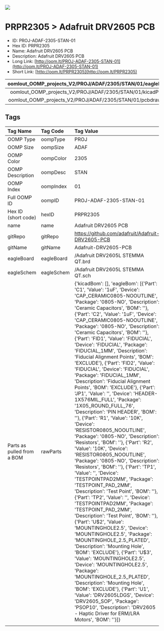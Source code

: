 


  
![][im]
# PRPR2305 > Adafruit DRV2605 PCB

- ID: PROJ-ADAF-2305-STAN-01
- Hex ID: PRPR2305
- Name: Adafruit DRV2605 PCB
- Description: Adafruit DRV2605 PCB
- Long Link: [http://oom.lt/PROJ-ADAF-2305-STAN-01](http://oom.lt/PROJ-ADAF-2305-STAN-01)
- Short Link: [http://oom.lt/PRPR2305](http://oom.lt/PRPR2305)
  

|oomlout_OOMP_projects_V2/PROJ/ADAF/2305/STAN/01/eagleImage.png|oomlout_OOMP_projects_V2/PROJ/ADAF/2305/STAN/01/eagleSchemImage.png|oomlout_OOMP_projects_V2/PROJ/ADAF/2305/STAN/01/kicadPcb3dFront.png|oomlout_OOMP_projects_V2/PROJ/ADAF/2305/STAN/01/kicadPcb3dBack.png|
| :---: | :---: | :---: | :---: |
|oomlout_OOMP_projects_V2/PROJ/ADAF/2305/STAN/01/kicadPcb3d.png|oomlout_OOMP_projects_V2/PROJ/ADAF/2305/STAN/01/bomBack.png|oomlout_OOMP_projects_V2/PROJ/ADAF/2305/STAN/01/bomFront.png|oomlout_OOMP_projects_V2/PROJ/ADAF/2305/STAN/01/pcbdraw.svg|
|oomlout_OOMP_projects_V2/PROJ/ADAF/2305/STAN/01/pcbdrawBack.svg||||

## Tags
  

|Tag Name|Tag Code|Tag Value|
| :--- | :--- | :--- |
|OOMP Type|oompType|PROJ|
|OOMP Size|oompSize|ADAF|
|OOMP Color|oompColor|2305|
|OOMP Description|oompDesc|STAN|
|OOMP Index|oompIndex|01|
|Full OOMP ID|oompID|PROJ-ADAF-2305-STAN-01|
|Hex ID (short code)|hexID|PRPR2305|
|name|name|Adafruit DRV2605 PCB|
|gitRepo|gitRepo|https://github.com/adafruit/Adafruit-DRV2605-PCB|
|gitName|gitName|Adafruit-DRV2605-PCB|
|eagleBoard|eagleBoard|/Adafruit DRV2605L STEMMA QT.brd|
|eagleSchem|eagleSchem|/Adafruit DRV2605L STEMMA QT.sch|
|Parts as pulled from a BOM|rawParts|{'kicadBom': [], 'eagleBom': [{'Part': 'C1', 'Value': '1uF', 'Device': 'CAP_CERAMIC0805-NOOUTLINE', 'Package': '0805-NO', 'Description': 'Ceramic Capacitors', 'BOM': ''}, {'Part': 'C2', 'Value': '1uF', 'Device': 'CAP_CERAMIC0805-NOOUTLINE', 'Package': '0805-NO', 'Description': 'Ceramic Capacitors', 'BOM': ''}, {'Part': 'FID1', 'Value': 'FIDUCIAL', 'Device': 'FIDUCIAL', 'Package': 'FIDUCIAL_1MM', 'Description': 'Fiducial Alignment Points', 'BOM': 'EXCLUDE'}, {'Part': 'FID2', 'Value': 'FIDUCIAL', 'Device': 'FIDUCIAL', 'Package': 'FIDUCIAL_1MM', 'Description': 'Fiducial Alignment Points', 'BOM': 'EXCLUDE'}, {'Part': 'JP1', 'Value': '', 'Device': 'HEADER-1X576MIL_FULL', 'Package': '1X05_ROUND_FULL_76', 'Description': 'PIN HEADER', 'BOM': ''}, {'Part': 'R1', 'Value': '10K', 'Device': 'RESISTOR0805_NOOUTLINE', 'Package': '0805-NO', 'Description': 'Resistors', 'BOM': ''}, {'Part': 'R2', 'Value': '10K', 'Device': 'RESISTOR0805_NOOUTLINE', 'Package': '0805-NO', 'Description': 'Resistors', 'BOM': ''}, {'Part': 'TP1', 'Value': '', 'Device': 'TESTPOINTPAD2MM', 'Package': 'TESTPOINT_PAD_2MM', 'Description': 'Test Point', 'BOM': ''}, {'Part': 'TP2', 'Value': '', 'Device': 'TESTPOINTPAD2MM', 'Package': 'TESTPOINT_PAD_2MM', 'Description': 'Test Point', 'BOM': ''}, {'Part': 'U$2', 'Value': 'MOUNTINGHOLE2.5', 'Device': 'MOUNTINGHOLE2.5', 'Package': 'MOUNTINGHOLE_2.5_PLATED', 'Description': 'Mounting Hole', 'BOM': 'EXCLUDE'}, {'Part': 'U$3', 'Value': 'MOUNTINGHOLE2.5', 'Device': 'MOUNTINGHOLE2.5', 'Package': 'MOUNTINGHOLE_2.5_PLATED', 'Description': 'Mounting Hole', 'BOM': 'EXCLUDE'}, {'Part': 'U1', 'Value': 'DRV2605LDGS', 'Device': 'DRV2605_SOP', 'Package': 'PSOP10', 'Description': 'DRV2605 - Haptic Driver for ERM/LRA Motors', 'BOM': ''}]}|
||||



[im]: PROJ/ADAF/2305/STAN/01/kicadPcb3d_450.png
